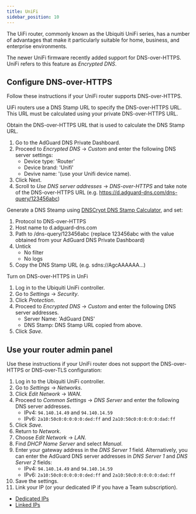```yaml
---
title: UniFi
sidebar_position: 10
---
```


The UiFi router, commonly known as the Ubiquiti UniFi series, has a number of advantages that make it particularly suitable for home, business, and enterprise environments.

The newer UniFi firmware recently added support for DNS-over-HTTPS. UniFi refers to this feature as *Encrypted DNS*.

## Configure DNS-over-HTTPS

Follow these instructions if your UniFi router supports DNS-over-HTTPS.

UiFi routers use a DNS Stamp URL to specify the DNS-over-HTTPS URL. This URL must be calculated using your private DNS-over-HTTPS URL.

Obtain the DNS-over-HTTPS URL that is used to calculate the DNS Stamp URL.

1. Go to the AdGuard DNS Private Dashboard.
1. Proceed to *Encrypted DNS* → *Custom* and enter the following DNS server settings:
    - Device type: 'Router'
    - Device brand: 'Unifi'
    - Devive name: '(use your Unifi device name).
1. Click Next.
1. Scroll to *Use DNS server addresses* → *DNS-over-HTTPS* and take note of the DNS-over-HTTPS URL (e.g. https://d.adguard-dns.com/dns-query/123456abc)

Generate a DNS Steamp using [DNSCrypt DNS Stamp Calculator](https://dnscrypt.info/stamps/), and set:

1. Protocol to DNS-over-HTTPS
1. Host name to d.adguard-dns.com
1. Path to /dns-query/123456abc (replace 123456abc with the value obtained from your AdGuard DNS Private Dashboard)
1. Untick
    - No filter
    - No logs
1. Copy the DNS Stamp URL (e.g. sdns://AgcAAAAAA…)

Turn on DNS-over-HTTPS in UnFi

1. Log in to the Ubiquiti UniFi controller.
1. Go to *Settings* → *Security*.
1. Click *Protection*.
1. Proceed to *Encrypted DNS* → *Custom* and enter the following DNS server addresses.
    - Server Name: 'AdGuard DNS'
    - DNS Stamp: DNS Stamp URL copied from above.
1. Click *Save*.

## Use your router admin panel

Use these instructions if your UniFi router does not support the DNS-over-HTTPS or DNS-over-TLS configuration:

1. Log in to the Ubiquiti UniFi controller.
1. Go to *Settings* → *Networks*.
1. Click *Edit Network* → *WAN*.
1. Proceed to *Common Settings* → *DNS Server* and enter the following DNS server addresses.
    - IPv4: `94.140.14.49` and `94.140.14.59`
    - IPv6: `2a10:50c0:0:0:0:0:ded:ff` and `2a10:50c0:0:0:0:0:dad:ff`
1. Click *Save*.
1. Return to *Network*.
1. Choose *Edit Network* → *LAN*.
1. Find *DHCP Name Server* and select *Manual*.
1. Enter your gateway address in the *DNS Server 1* field. Alternatively, you can enter the AdGuard DNS server addresses in *DNS Server 1* and *DNS Server 2* fields:
    - IPv4: `94.140.14.49` and `94.140.14.59`
    - IPv6: `2a10:50c0:0:0:0:0:ded:ff` and `2a10:50c0:0:0:0:0:dad:ff`
1. Save the settings.
1. Link your IP (or your dedicated IP if you have a Team subscription).

- [Dedicated IPs](private-dns/connect-devices/other-options/dedicated-ip.md)
- [Linked IPs](private-dns/connect-devices/other-options/linked-ip.md)
